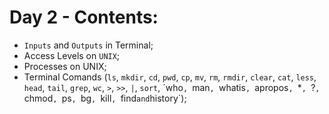 # Day 2 - Contents: 

* `Inputs` and `Outputs` in Terminal; 
* Access Levels on `UNIX`; 
* Processes on UNIX; 
* Terminal Comands (`ls`, `mkdir`, `cd`, `pwd`, `cp`, `mv`, `rm`, `rmdir`, `clear`, `cat`, `less`, `head`, `tail`, `grep`, `wc`, `>`, `>>`, `|`, `sort`, ´who`, `man`, `whatis`, `apropos`, `*`, `?`, `chmod`, `ps`, `bg`, `kill`, `find` and `history`); 
